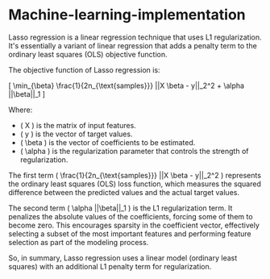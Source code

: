 # Machine-learning-implementation

Lasso regression is a linear regression technique that uses L1 regularization. It's essentially a variant of linear regression that adds a penalty term to the ordinary least squares (OLS) objective function. 

The objective function of Lasso regression is:

\[ \min_{\beta} \frac{1}{2n_{\text{samples}}} ||X \beta - y||_2^2 + \alpha ||\beta||_1 \]

Where:
- \( X \) is the matrix of input features.
- \( y \) is the vector of target values.
- \( \beta \) is the vector of coefficients to be estimated.
- \( \alpha \) is the regularization parameter that controls the strength of regularization.

The first term \( \frac{1}{2n_{\text{samples}}} ||X \beta - y||_2^2 \) represents the ordinary least squares (OLS) loss function, which measures the squared difference between the predicted values and the actual target values.

The second term \( \alpha ||\beta||_1 \) is the L1 regularization term. It penalizes the absolute values of the coefficients, forcing some of them to become zero. This encourages sparsity in the coefficient vector, effectively selecting a subset of the most important features and performing feature selection as part of the modeling process.

So, in summary, Lasso regression uses a linear model (ordinary least squares) with an additional L1 penalty term for regularization.
